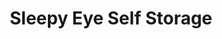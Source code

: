 ---
title: "Sleepy Eye Self Storage"
url: /sleepy-eye/sleepy-eye-self-storage/
shop: doityourself
---